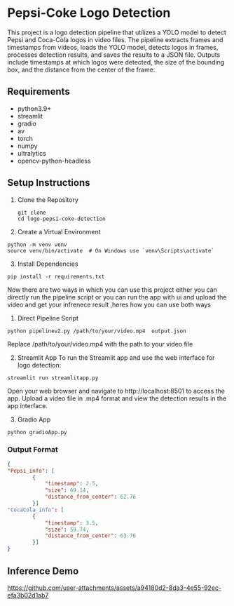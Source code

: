 # Pepsi-Coke Logo Detection 
This project is a logo detection pipeline that utilizes a YOLO model to detect Pepsi and Coca-Cola logos in video files. The pipeline extracts frames and timestamps from videos, loads the YOLO model, detects logos in frames, processes detection results, and saves the results to a JSON file. Outputs include timestamps at which logos were detected, the size of the bounding box, and the distance from the center of the frame.


## Requirements
- python3.9+
- streamlit
- gradio
- av
- torch
- numpy
- ultralytics
- opencv-python-headless

## Setup Instructions

1. Clone the Repository
   ```
   git clone
   cd logo-pepsi-coke-detection
   ```
2. Create a Virtual Environment
  ```
  python -m venv venv
  source venv/bin/activate  # On Windows use `venv\Scripts\activate`
  ```
3. Install Dependencies
```
pip install -r requirements.txt
```
Now there are two ways in which you can use this project either you can directly run the pipeline script or you can run the app with ui and upload the video and get your infrenece result ,heres how you can use both ways 

1. Direct Pipeline Script
 ```
python pipelinev2.py /path/to/your/video.mp4  output.json
```
Replace /path/to/your/video.mp4 with the path to your video file



2. Streamlit App
To run the Streamlit app and use the web interface for logo detection:
```
streamlit run streamlitapp.py
```
Open your web browser and navigate to http://localhost:8501 to access the app. Upload a video file in .mp4 format and view the detection results in the app interface.

3. Gradio App
```
python gradioApp.py
```

### Output Format
```json
{
"Pepsi_info": [
        {
            "timestamp": 2.5,
            "size": 69.14,
            "distance_from_center": 62.76
        }]
"CocaCola_info": [
        {
            "timestamp": 3.5,
            "size": 59.74,
            "distance_from_center": 63.76
        }]
}

```

## Inference Demo 
https://github.com/user-attachments/assets/a94180d2-8da3-4e55-92ec-efa3b02d1ab7







